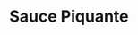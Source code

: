 ---
layout: recette-v2
categories: [recettes]
hidden: true
lang: fr
sitemap: true
title: Sauce Piquante
type: condiment
---